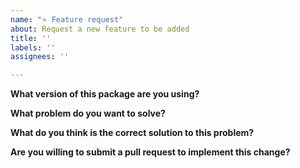 ```yaml
---
name: "⭐️ Feature request"
about: Request a new feature to be added
title: ''
labels: ''
assignees: ''

---
```


<!-- THIS IS NOT A SUPPORT FORUM. USE THIS FORM TO DISCUSS FEATURE DEVELOPMENT. -->

**What version of this package are you using?**

**What problem do you want to solve?**

**What do you think is the correct solution to this problem?**

**Are you willing to submit a pull request to implement this change?**
